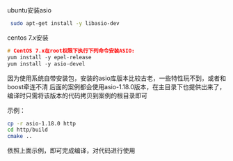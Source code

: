 ubuntu安装asio

```sh
 sudo apt-get install -y libasio-dev
```



centos 7.x安装

```C++
# CentOS 7.x在root权限下执行下列命令安装ASIO:
yum install -y epel-release
yum install -y asio-devel
```

因为使用系统自带安装包，安装的asio库版本比较古老，一些特性玩不到，或者和boost牵连不清
后面的案例都会使用asio-1.18.0版本，在主目录下也提供出来了，编译时只需将该版本的代码拷贝到案例的根目录即可

示例：
```sh
cp -r asio-1.18.0 http
cd http/build
cmake ..
```
依照上面示例，即可完成编译，对代码进行使用
